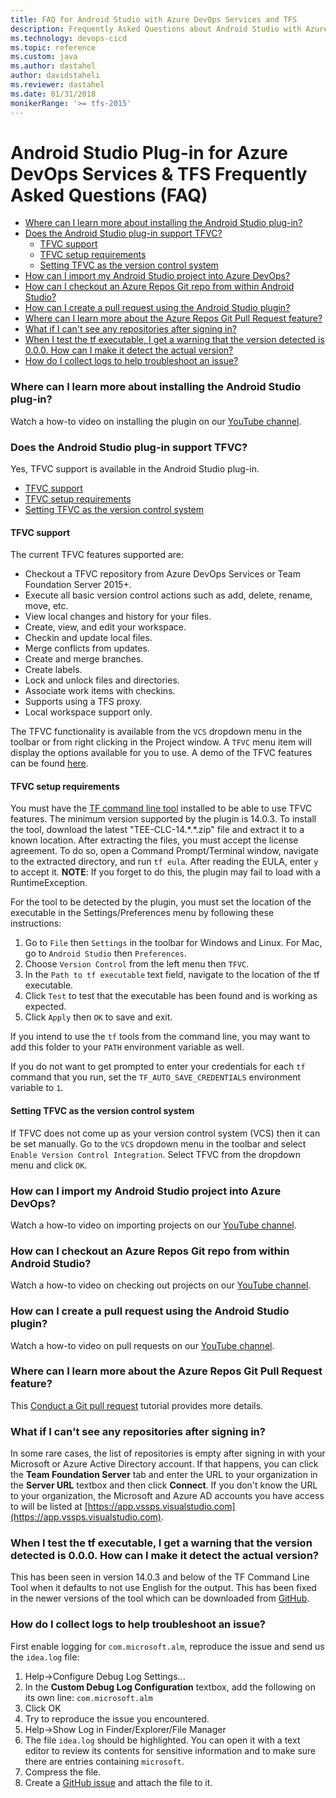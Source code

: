 ```yaml
---
title: FAQ for Android Studio with Azure DevOps Services and TFS
description: Frequently Asked Questions about Android Studio with Azure DevOps Services and TFS
ms.technology: devops-cicd
ms.topic: reference
ms.custom: java
ms.author: dastahel
author: davidstaheli
ms.reviewer: dastahel
ms.date: 01/31/2018
monikerRange: '>= tfs-2015'
---
```



# Android Studio Plug-in for Azure DevOps Services & TFS Frequently Asked Questions (FAQ)


* [Where can I learn more about installing the Android Studio plug-in?](#where-can-i-learn-more-about-installing-the-android-studio-plug-in)
* [Does the Android Studio plug-in support TFVC?](#does-the-android-studio-plug-in-support-tfvc)
  * [TFVC support](#tfvc-support)
  * [TFVC setup requirements](#tfvc-setup-requirements)
  * [Setting TFVC as the version control system](#setting-tfvc-as-the-version-control-system)
* [How can I import my Android Studio project into Azure DevOps?](#how-can-i-import-my-android-studio-project-into-azure-devops)
* [How can I checkout an Azure Repos Git repo from within Android Studio?](#how-can-i-checkout-an-azure-repos-git-repo-from-within-android-studio)
* [How can I create a pull request using the Android Studio plugin?](#how-can-i-create-a-pull-request-using-the-android-studio-plugin)
* [Where can I learn more about the Azure Repos Git Pull Request feature?](#where-can-i-learn-more-about-the-azure-repos-git-pull-request-feature)
* [What if I can't see any repositories after signing in?](#what-if-i-cant-see-any-repositories-after-signing-in)
* [When I test the tf executable, I get a warning that the version detected is 0.0.0. How can I make it detect the actual version?](#when-i-test-the-tf-executable-i-get-a-warning-that-the-version-detected-is-000-how-can-i-make-it-detect-the-actual-version)
* [How do I collect logs to help troubleshoot an issue?](#how-do-i-collect-logs-to-help-troubleshoot-an-issue)


### Where can I learn more about installing the Android Studio plug-in?

Watch a how-to video on installing the plugin on our [YouTube channel](https://www.youtube.com/watch?v=vhDNLyMsXGk).

### Does the Android Studio plug-in support TFVC?

Yes, TFVC support is available in the Android Studio plug-in.

* [TFVC support](#tfvc-support)
* [TFVC setup requirements](#tfvc-setup-requirements)
* [Setting TFVC as the version control system](#setting-tfvc-as-the-version-control-system)

#### TFVC support
 The current TFVC features supported are:
* Checkout a TFVC repository from Azure DevOps Services or Team Foundation Server 2015+.
* Execute all basic version control actions such as add, delete, rename, move, etc.
* View local changes and history for your files.
* Create, view, and edit your workspace.
* Checkin and update local files.
* Merge conflicts from updates.
* Create and merge branches.
* Create labels.
* Lock and unlock files and directories.
* Associate work items with checkins.
* Supports using a TFS proxy.
* Local workspace support only.

The TFVC functionality is available from the `VCS` dropdown menu in the toolbar or from right clicking in the Project window. A `TFVC`
menu item will display the options available for you to use. A demo of the TFVC features can be found <a href="https://youtu.be/va5rM5ZaXIg" target="_blank">here</a>.

#### TFVC setup requirements
You must have the <a href="https://github.com/Microsoft/team-explorer-everywhere/releases" target="_blank">TF command line tool</a> installed to be able
to use TFVC features. The minimum version supported by the plugin is 14.0.3. To install the tool, download the latest "TEE-CLC-14.\*.\*.zip" file and extract it
to a known location. After extracting the files, you must accept the license agreement. To do so, open a Command Prompt/Terminal
window, navigate to the extracted directory, and run `tf eula`. After reading the EULA, enter `y` to accept it. **NOTE**: If you forget to do this,
the plugin may fail to load with a RuntimeException.

For the tool to be detected by the plugin, you must set the location of the executable in the Settings/Preferences menu by following these instructions:

1. Go to `File` then `Settings` in the toolbar for Windows and Linux. For Mac, go to `Android Studio` then `Preferences`.
2. Choose `Version Control` from the left menu then `TFVC`.
3. In the `Path to tf executable` text field, navigate to the location of the tf executable.
4. Click `Test` to test that the executable has been found and is working as expected.
5. Click `Apply` then `OK` to save and exit.

If you intend to use the `tf` tools from the command line, you may want to add this folder to your `PATH` environment variable as well.

If you do not want to get prompted to enter your credentials for each `tf` command that you run, set the `TF_AUTO_SAVE_CREDENTIALS` environment variable to `1`.

#### Setting TFVC as the version control system
If TFVC does not come up as your version control system (VCS) then it can be set manually. Go to the `VCS` dropdown menu in the toolbar
and select `Enable Version Control Integration`. Select TFVC from the dropdown menu and click `OK`.



### How can I import my Android Studio project into Azure DevOps?

Watch a how-to video on importing projects on our [YouTube channel](https://www.youtube.com/watch?v=D7bpC6KwrA4).

### How can I checkout an Azure Repos Git repo from within Android Studio?

Watch a how-to video on checking out projects on our [YouTube channel](https://www.youtube.com/watch?v=dzGVkna-Nzs).

### How can I create a pull request using the Android Studio plugin?

Watch a how-to video on pull requests on our [YouTube channel](https://www.youtube.com/watch?v=lcSXH23xrY8).

### Where can I learn more about the Azure Repos Git Pull Request feature?

This [Conduct a Git pull request](../repos/git/pullrequest.md) tutorial provides more details.

### What if I can't see any repositories after signing in?

In some rare cases, the list of repositories is empty after signing in with your Microsoft or Azure Active Directory account.  If that happens, you can click the **Team Foundation Server** tab and enter the URL to your organization in the **Server URL** textbox and then click **Connect**.  If you don't know the URL to your organization, the Microsoft and Azure AD accounts you have access to will be listed at [https://app.vssps.visualstudio.com](https://app.vssps.visualstudio.com).

### When I test the tf executable, I get a warning that the version detected is 0.0.0. How can I make it detect the actual version?

This has been seen in version 14.0.3 and below of the TF Command Line Tool when it defaults to not use English for the output. This has been fixed in the newer versions of the tool which can be  downloaded from [GitHub](https://github.com/Microsoft/team-explorer-everywhere/releases).


### How do I collect logs to help troubleshoot an issue?

First enable logging for `com.microsoft.alm`, reproduce the issue and send us the `idea.log` file:
1. Help->Configure Debug Log Settings...
2. In the **Custom Debug Log Configuration** textbox, add the following on its own line:
    `com.microsoft.alm`
3. Click OK
4. Try to reproduce the issue you encountered.
5. Help->Show Log in Finder/Explorer/File Manager
6. The file `idea.log` should be highlighted.  You can open it with a text editor to review its contents for sensitive information and to make sure there are entries containing `microsoft`.
7. Compress the file.
8. Create a [GitHub issue](https://github.com/Microsoft/vso-intellij/issues/new) and attach the file to it.
